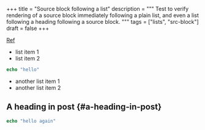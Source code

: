 +++
title = "Source block following a list"
description = """
  Test to verify rendering of a source block immediately following a
  plain list, and even a list following a heading following a source
  block.
  """
tags = ["lists", "src-block"]
draft = false
+++

[Ref](https://discourse.gohugo.io/t/rendering-code-blocks-properly-from-md-files/19126)

-   list item 1
-   list item 2

```nim
echo "hello"
```

-   another list item 1
-   another list item 2


## A heading in post {#a-heading-in-post}

```nim
echo "hello again"
```
